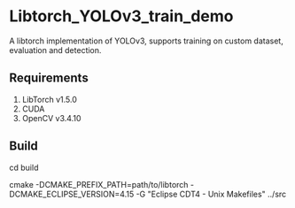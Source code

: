 # Libtorch_YOLOv3_train_demo
A libtorch implementation of YOLOv3, supports training on custom dataset,  evaluation and detection.
## Requirements
1. LibTorch v1.5.0
2. CUDA
3. OpenCV v3.4.10
## Build
cd build

cmake -DCMAKE_PREFIX_PATH=path/to/libtorch -DCMAKE_ECLIPSE_VERSION=4.15 -G "Eclipse CDT4 - Unix Makefiles" ../src
